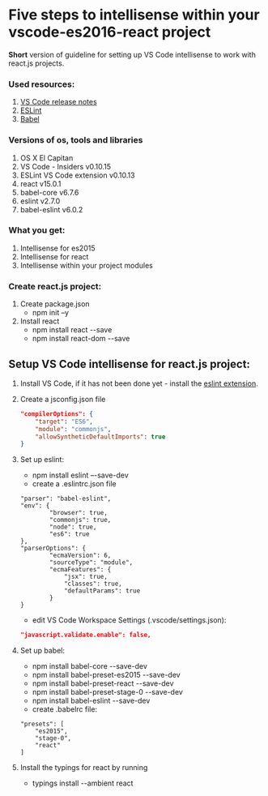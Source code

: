 # Five steps to intellisense within your vscode-es2016-react project
**Short** version of guideline for setting up VS Code intellisense to work with react.js projects.

### Used resources:
1. [VS Code release notes](https://code.visualstudio.com/Updates)
2. [ESLint](http://eslint.org/)
2. [Babel](https://babeljs.io/)

### Versions of os, tools and libraries 
1. OS X El Capitan
2. VS Code - Insiders v0.10.15
3. ESLint VS Code extension v0.10.13
4. react v15.0.1
5. babel-core v6.7.6
6. eslint v2.7.0
7. babel-eslint v6.0.2

### What you get:
1. Intellisense for es2015
2. Intellisense for react
3. Intellisense within your project modules 

### Create react.js project:
1. Create package.json 
    - npm init –y 
2. Install react 
    - npm install react --save 
    - npm install react-dom --save

## Setup VS Code intellisense for react.js project: 

1. Install VS Code, if it has not been done yet - install the [eslint extension](https://marketplace.visualstudio.com/items?itemName=dbaeumer.vscode-eslint).
2. Create a jsconfig.json file

    ```json
    "compilerOptions": { 
        "target": "ES6", 
        "module": "commonjs", 
        "allowSyntheticDefaultImports": true 
    }
    ```    
3. Set up eslint: 
    - npm install eslint –-save-dev 
    - create a .eslintrc.json file
    ``` 
    "parser": "babel-eslint", 
    "env": { 
            "browser": true, 
            "commonjs": true, 
            "node": true, 
            "es6": true 
    }, 
    "parserOptions": { 
            "ecmaVersion": 6, 
            "sourceType": "module", 
            "ecmaFeatures": { 
                "jsx": true, 
                "classes": true, 
                "defaultParams": true 
            } 
    } 
    ```
    - edit VS Code Workspace Settings (.vscode/settings.json): 
    
    ```json
    "javascript.validate.enable": false,
    ```
4. Set up babel: 
    - npm install babel-core --save-dev 
    - npm install babel-preset-es2015 --save-dev 
    - npm install babel-preset-react --save-dev 
    - npm install babel-preset-stage-0 --save-dev 
    - npm install babel-eslint --save-dev
    - create .babelrc file:
    ```  
    "presets": [ 
        "es2015", 
        "stage-0", 
        "react" 
    ] 
    ```
5. Install the typings for react by running 
    - typings install --ambient react
